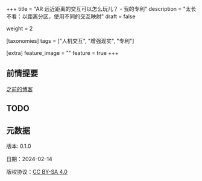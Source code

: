 +++
title = "AR 远近距离的交互可以怎么玩儿？ - 我的专利"
description = "太长不看：以距离分区，使用不同的交互映射"
draft = false

weight = 2

[taxonomies]
tags = ["人机交互", "增强现实", "专利"]

[extra]
feature_image = ""
feature = true
+++

## 前情提要

[之前的博客](@/blog/AVP-Next-CHI/index.md)

## TODO

## 元数据

版本: 0.1.0

日期：2024-02-14

版权协议：[CC BY-SA 4.0](https://creativecommons.org/licenses/by-sa/4.0/)


